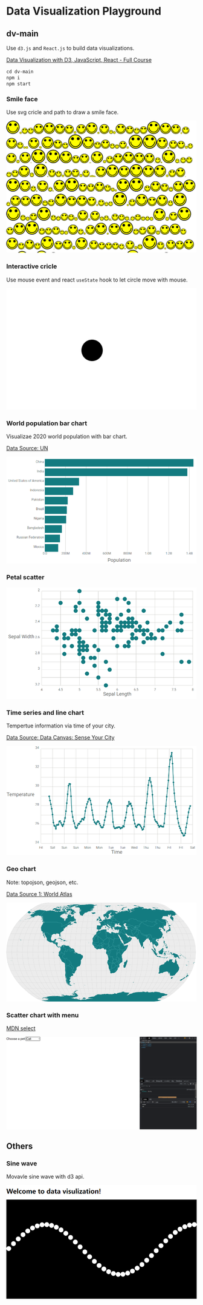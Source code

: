 # Data Visualization Playground

## dv-main

Use `d3.js` and `React.js` to build data visualizations.

[Data Visualization with D3, JavaScript, React - Full Course](https://www.youtube.com/watch?v=2LhoCfjm8R4&t=12467s)

```
cd dv-main
npm i
npm start
```

### Smile face

Use svg cricle and path to draw a smile face.

![Smile Face](./assets/smile-face.png)

### Interactive cricle

Use mouse event and react `useState` hook to let circle move with mouse.

![Interactive](./assets/interactive.png)

### World population bar chart

Visualizae 2020 world population with bar chart.

[Data Source: UN]()

![Bar Chart](./assets/bar.png)

### Petal scatter

![Scatter](./assets/scatter.png)

### Time series and line chart

Tempertue information via time of your city.

[Data Source: Data Canvas: Sense Your City](https://grayarea.org/initiative/data-canvas-sense-your-city/)

![Line Chart](./assets/line.png)

### Geo chart

Note: topojson, geojson, etc.

[Data Source 1: World Atlas](https://github.com/topojson/world-atlas)

![Geo Chart](assets/geo-chart.png)

### Scatter chart with menu

[MDN select](https://developer.mozilla.org/en-US/docs/Web/HTML/Element/select)

![Native Menu](./assets/react-menu.png)

## Others

### Sine wave

Movavle sine wave with d3 api.

![Sine Wave](./assets/sine-wave.png)